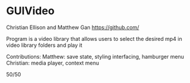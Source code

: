# GUIVideo
Christian Ellison and Matthew Gan https://github.com/

Program is a video library that allows users to select the desired mp4 in video library folders and play it


Contributions: Matthew: save state, styling interfacing, hamburger menu
               Christian: media player, context menu

50/50
